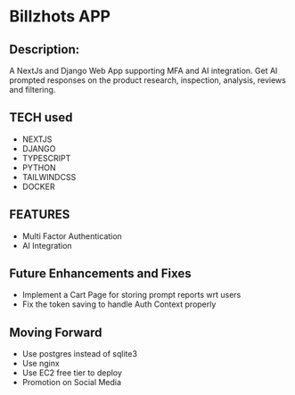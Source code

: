 # Billzhots APP

## Description:
A NextJs and Django Web App supporting MFA and AI integration. Get AI prompted responses on the product research, inspection, analysis, reviews and filtering.

## TECH used

- NEXTJS
- DJANGO
- TYPESCRIPT
- PYTHON
- TAILWINDCSS
- DOCKER

## FEATURES

- Multi Factor Authentication
- AI Integration

## Future Enhancements and Fixes

- Implement a Cart Page for storing prompt reports wrt users
- Fix the token saving to handle Auth Context properly

## Moving Forward
- Use postgres instead of sqlite3
- Use nginx
- Use EC2 free tier to deploy
- Promotion on Social Media
